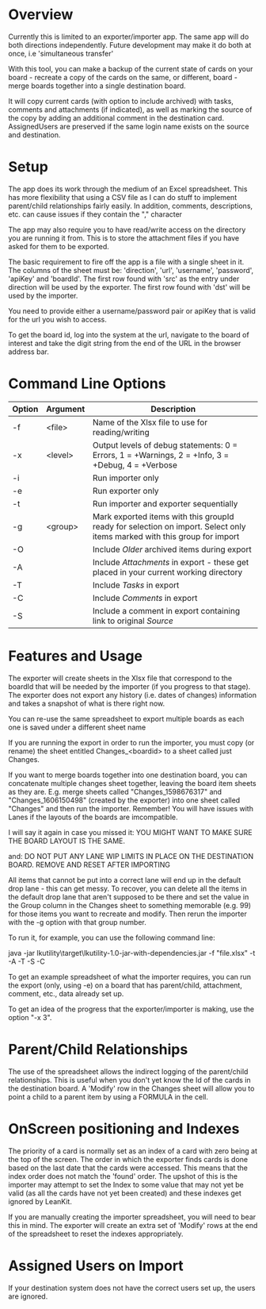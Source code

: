 # Overview

Currently this is limited to an exporter/importer app. The same app will do both directions independently. Future development may make it do both at once, i.e 'simultaneous transfer'

With this tool, you can make a backup of the current state of cards on your board - recreate a copy of the cards on the same, or different, board - merge boards together into a single destination board. 

It will copy current cards (with option to include archived) with tasks, comments and attachments (if indicated), as well as marking the source of the copy by adding an additional comment in the destination card. AssignedUsers are preserved if the same login name exists on the source and destination.

# Setup

The app does its work through the medium of an Excel spreadsheet. This has more flexibility that using a CSV file as I can do stuff to implement parent/child relationships fairly easily. In addition, comments, descriptions, etc. can cause issues if they contain the "," character

The app may also require you to have read/write access on the directory you are running it from. This is to store the attachment files if you have asked for them to be exported.

The basic requirement to fire off the app is a file with a single sheet in it. The columns of the sheet must be: 'direction', 'url', 'username', 'password', 'apiKey' and 'boardId'. The first row found with 'src' as the entry under direction will be used by the exporter. The first row found with 'dst' will be used by the importer.

You need to provide either a username/password pair or apiKey that is valid for the url you wish to access. 

To get the board id, log into the system at the url, navigate to the board of interest and take the digit string from the end of the URL in the browser address bar.

# Command Line Options
Option | Argument | Description 
------ | -------- | -----------
-f | \<file\> | Name of the Xlsx file to use for reading/writing
-x | \<level\> |  Output levels of debug statements: 0 = Errors, 1 = +Warnings, 2 = +Info, 3 = +Debug, 4 = +Verbose
-i |  | Run importer only
-e |  | Run exporter only 
-t |  | Run importer and exporter sequentially
-g | \<group\> | Mark exported items with this groupId ready for selection on import. Select only items marked with this group for import
-O |  | Include _Older_ archived items during export
-A |  | Include _Attachments_ in export - these get placed in your current working directory 
-T |  | Include _Tasks_ in export
-C |  | Include  _Comments_ in export
-S |  | Include a comment in export containing link to original _Source_
 
# Features and Usage
 
The exporter will create sheets in the Xlsx file that correspond to the boardId that will be needed by the importer (if you progress to that stage). The exporter does not export any history (i.e. dates of changes) information and takes a snapshot of what is there right now.
 
You can re-use the same spreadsheet to export multiple boards as each one is saved under a different sheet name

If you are running the export in order to run the importer, you must copy (or rename) the sheet entitled Changes_\<boardid\> to a sheet called just Changes. 
 
If you want to merge boards together into one destination board, you can concatenate multiple changes sheet together, leaving the board item sheets as they are. E.g. merge sheets called "Changes_1598676317" and "Changes_1606150498" (created by the exporter) into one sheet called "Changes" and then run the importer. Remember! You will have issues with Lanes if the layouts of the boards are imcompatible. 

I will say it again in case you missed it: YOU MIGHT WANT TO MAKE SURE THE BOARD LAYOUT IS THE SAME.

and: DO NOT PUT ANY LANE WIP LIMITS IN PLACE ON THE DESTINATION BOARD. REMOVE AND RESET AFTER IMPORTING

All items that cannot be put into a correct lane will end up in the default drop lane - this can get messy. To recover, you can delete all the items in the default drop lane that aren't supposed to be there and set the value in the Group column in the Changes sheet to something memorable (e.g. 99) for those items you want to recreate and modify. Then rerun the importer with the -g option with that group number.
 
To run it, for example, you can use the following command line:
 
java -jar lkutility\target\lkutility-1.0-jar-with-dependencies.jar -f "file.xlsx" -t  -A -T -S -C
 
To get an example spreadsheet of what the importer requires, you can run the export (only, using -e) on a board that has parent/child, attachment, comment, etc., data already set up.

To get an idea of the progress that the exporter/importer is making, use the option "-x 3".
 
# Parent/Child Relationships
 
The use of the spreadsheet allows the indirect logging of the parent/child relationships. This is useful when you don't yet know the Id of the cards in the destination board. A 'Modify' row in the Changes sheet will allow you to point a child to a parent item by using a FORMULA in the cell.
 
# OnScreen positioning and Indexes
 
The priority of a card is normally set as an index of a card with zero being at the top of the screen. The order in which the exporter finds cards is done based on the last date that the cards were accessed. This means that the index order does not match the 'found' order. The upshot of this is the importer may attempt to set the Index to some value that may not yet be valid (as all the cards have not yet been created) and these indexes get ignored by LeanKit.

If you are manually creating the importer spreadsheet, you will need to bear this in mind. The exporter will create an extra set of 'Modify' rows at the end of the spreadsheet to reset the indexes appropriately.

# Assigned Users on Import

If your destination system does not have the correct users set up, the users are ignored.
